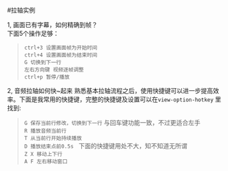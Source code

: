 #拉轴实例


1, 画面已有字幕，如何精确到帧？  
下面5个操作足够：  

>`ctrl+3 设置画面帧为开始时间`  
>`ctrl+4 设置画面帧为结束时间`  
>`G 切换到下一行`  
>`左右方向键 视频逐帧调整`  
>`ctrl+p 暂停/播放`

2, 音频拉轴如何快~起来
熟悉基本拉轴流程之后，使用快捷键可以进一步提高效率。下面是我常用的快捷键，完整的快捷键及设置可以在`view-option-hotkey` 里找到:

>`G 保存当前行修改，切换到下一行` 与回车键功能一致，不过更适合左手  
>`R 播放音频当前行`  
>`T 从当前行开始持续播放`  
>`D 播放结束点前0.5s`  
下面的快捷键用处不大，知不知道无所谓  
>`Z X 移动上下行`  
>`A F 左右移动窗口`  


